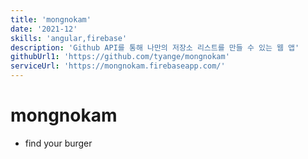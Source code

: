 ```yaml
---
title: 'mongnokam'
date: '2021-12'
skills: 'angular,firebase'
description: 'Github API를 통해 나만의 저장소 리스트를 만들 수 있는 웹 앱'
githubUrl1: 'https://github.com/tyange/mongnokam'
serviceUrl: 'https://mongnokam.firebaseapp.com/'
---
```


# mongnokam

- find your burger